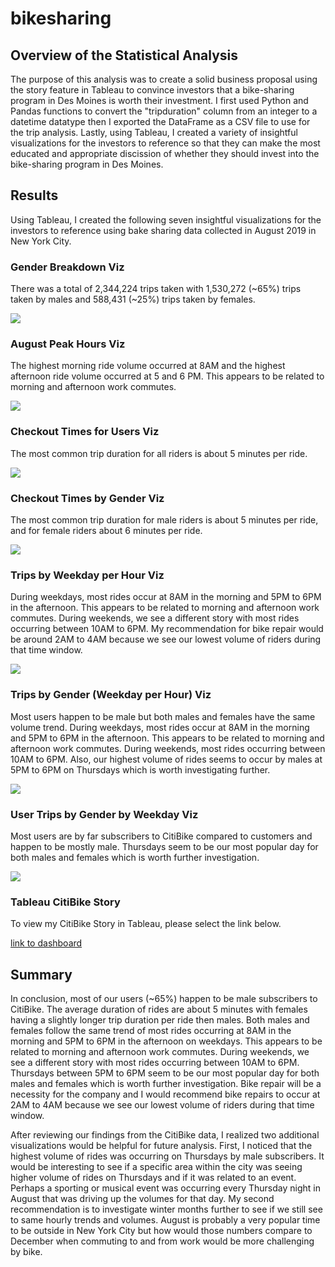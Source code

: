 # bikesharing

## Overview of the Statistical Analysis

The purpose of this analysis was to create a solid business proposal using the story feature in Tableau to convince investors that a bike-sharing program in Des Moines is worth their investment.  I first used Python and Pandas functions to convert the "tripduration" column from an integer to a datetime datatype then I exported the DataFrame as a CSV file to use for the trip analysis.  Lastly, using Tableau, I created a variety of insightful visualizations for the investors to reference so that they can make the most educated and appropriate discission of whether they should invest into the bike-sharing program in Des Moines.

## Results

Using Tableau, I created the following seven insightful visualizations for the investors to reference using bake sharing data collected in August 2019 in New York City.

### Gender Breakdown Viz
There was a total of 2,344,224 trips taken with 1,530,272 (~65%) trips taken by males and 588,431 (~25%) trips taken by females.

![](Images/GenderBreakdown.png)


### August Peak Hours Viz
The highest morning ride volume occurred at 8AM and the highest afternoon ride volume occurred at 5 and 6 PM.  This appears to be related to morning and afternoon work commutes.

![](Images/AugustPeakHours.png)


### Checkout Times for Users Viz
The most common trip duration for all riders is about 5 minutes per ride.

![](Images/CheckoutTimesForUsers.png)


### Checkout Times by Gender Viz
The most common trip duration for male riders is about 5 minutes per ride, and for female riders about 6 minutes per ride.

![](Images/CheckoutTimesByGender.png)


### Trips by Weekday per Hour Viz
During weekdays, most rides occur at 8AM in the morning and 5PM to 6PM in the afternoon. This appears to be related to morning and afternoon work commutes.  During weekends, we see a different story with most rides occurring between 10AM to 6PM.  My recommendation for bike repair would be around 2AM to 4AM because we see our lowest volume of riders during that time window.

![](Images/TripsByWeekdayPerHour.png)


### Trips by Gender (Weekday per Hour) Viz
Most users happen to be male but both males and females have the same volume trend.  During weekdays, most rides occur at 8AM in the morning and 5PM to 6PM in the afternoon. This appears to be related to morning and afternoon work commutes.  During weekends, most rides occurring between 10AM to 6PM.  Also, our highest volume of rides seems to occur by males at 5PM to 6PM on Thursdays which is worth investigating further.

![](Images/TripsByGender(WeekdayPerHour).png)


### User Trips by Gender by Weekday Viz
Most users are by far subscribers to CitiBike compared to customers and happen to be mostly male.  Thursdays seem to be our most popular day for both males and females which is worth further investigation.

![](Images/UserTripsByGenderByWeekday.png)

### Tableau CitiBike Story
To view my CitiBike Story in Tableau, please select the link below.

[link to dashboard](https://public.tableau.com/profile/parker.higgins#!/vizhome/Citibike_Challenge_16179268333720/CitiBikeStory "link to dashboard")

## Summary
In conclusion, most of our users (~65%) happen to be male subscribers to CitiBike.  The average duration of rides are about 5 minutes with females having a slightly longer trip duration per ride then males. Both males and females follow the same trend of most rides occurring at 8AM in the morning and 5PM to 6PM in the afternoon on weekdays. This appears to be related to morning and afternoon work commutes.  During weekends, we see a different story with most rides occurring between 10AM to 6PM. Thursdays between 5PM to 6PM seem to be our most popular day for both males and females which is worth further investigation. Bike repair will be a necessity for the company and I would recommend bike repairs to occur at 2AM to 4AM because we see our lowest volume of riders during that time window.

After reviewing our findings from the CitiBike data, I realized two additional visualizations would be helpful for future analysis.  First, I noticed that the highest volume of rides was occurring on Thursdays by male subscribers.  It would be interesting to see if a specific area within the city was seeing higher volume of rides on Thursdays and if it was related to an event.  Perhaps a sporting or musical event was occurring every Thursday night in August that was driving up the volumes for that day.  My second recommendation is to investigate winter months further to see if we still see to same hourly trends and volumes.  August is probably a very popular time to be outside in New York City but how would those numbers compare to December when commuting to and from work would be more challenging by bike.

